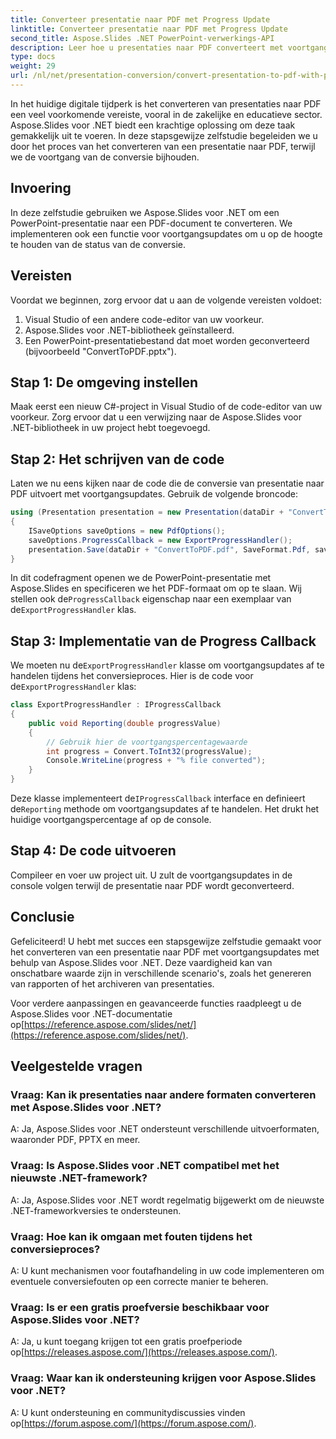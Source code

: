 ```yaml
---
title: Converteer presentatie naar PDF met Progress Update
linktitle: Converteer presentatie naar PDF met Progress Update
second_title: Aspose.Slides .NET PowerPoint-verwerkings-API
description: Leer hoe u presentaties naar PDF converteert met voortgangsupdates met Aspose.Slides voor .NET. Stap-voor-stap handleiding met broncode inbegrepen.
type: docs
weight: 29
url: /nl/net/presentation-conversion/convert-presentation-to-pdf-with-progress-update/
---
```


In het huidige digitale tijdperk is het converteren van presentaties naar PDF een veel voorkomende vereiste, vooral in de zakelijke en educatieve sector. Aspose.Slides voor .NET biedt een krachtige oplossing om deze taak gemakkelijk uit te voeren. In deze stapsgewijze zelfstudie begeleiden we u door het proces van het converteren van een presentatie naar PDF, terwijl we de voortgang van de conversie bijhouden.

## Invoering

In deze zelfstudie gebruiken we Aspose.Slides voor .NET om een PowerPoint-presentatie naar een PDF-document te converteren. We implementeren ook een functie voor voortgangsupdates om u op de hoogte te houden van de status van de conversie.

## Vereisten

Voordat we beginnen, zorg ervoor dat u aan de volgende vereisten voldoet:

1. Visual Studio of een andere code-editor van uw voorkeur.
2. Aspose.Slides voor .NET-bibliotheek geïnstalleerd.
3. Een PowerPoint-presentatiebestand dat moet worden geconverteerd (bijvoorbeeld "ConvertToPDF.pptx").

## Stap 1: De omgeving instellen

Maak eerst een nieuw C#-project in Visual Studio of de code-editor van uw voorkeur. Zorg ervoor dat u een verwijzing naar de Aspose.Slides voor .NET-bibliotheek in uw project hebt toegevoegd.

## Stap 2: Het schrijven van de code

Laten we nu eens kijken naar de code die de conversie van presentatie naar PDF uitvoert met voortgangsupdates. Gebruik de volgende broncode:

```csharp
using (Presentation presentation = new Presentation(dataDir + "ConvertToPDF.pptx"))
{
    ISaveOptions saveOptions = new PdfOptions();
    saveOptions.ProgressCallback = new ExportProgressHandler();
    presentation.Save(dataDir + "ConvertToPDF.pdf", SaveFormat.Pdf, saveOptions);
}
```

 In dit codefragment openen we de PowerPoint-presentatie met Aspose.Slides en specificeren we het PDF-formaat om op te slaan. Wij stellen ook de`ProgressCallback` eigenschap naar een exemplaar van de`ExportProgressHandler` klas.

## Stap 3: Implementatie van de Progress Callback

 We moeten nu de`ExportProgressHandler` klasse om voortgangsupdates af te handelen tijdens het conversieproces. Hier is de code voor de`ExportProgressHandler` klas:

```csharp
class ExportProgressHandler : IProgressCallback
{
    public void Reporting(double progressValue)
    {
        // Gebruik hier de voortgangspercentagewaarde
        int progress = Convert.ToInt32(progressValue);
        Console.WriteLine(progress + "% file converted");
    }
}
```

 Deze klasse implementeert de`IProgressCallback` interface en definieert de`Reporting` methode om voortgangsupdates af te handelen. Het drukt het huidige voortgangspercentage af op de console.

## Stap 4: De code uitvoeren

Compileer en voer uw project uit. U zult de voortgangsupdates in de console volgen terwijl de presentatie naar PDF wordt geconverteerd.

## Conclusie

Gefeliciteerd! U hebt met succes een stapsgewijze zelfstudie gemaakt voor het converteren van een presentatie naar PDF met voortgangsupdates met behulp van Aspose.Slides voor .NET. Deze vaardigheid kan van onschatbare waarde zijn in verschillende scenario's, zoals het genereren van rapporten of het archiveren van presentaties.

 Voor verdere aanpassingen en geavanceerde functies raadpleegt u de Aspose.Slides voor .NET-documentatie op[https://reference.aspose.com/slides/net/](https://reference.aspose.com/slides/net/).

## Veelgestelde vragen

### Vraag: Kan ik presentaties naar andere formaten converteren met Aspose.Slides voor .NET?
A: Ja, Aspose.Slides voor .NET ondersteunt verschillende uitvoerformaten, waaronder PDF, PPTX en meer.

### Vraag: Is Aspose.Slides voor .NET compatibel met het nieuwste .NET-framework?
A: Ja, Aspose.Slides voor .NET wordt regelmatig bijgewerkt om de nieuwste .NET-frameworkversies te ondersteunen.

### Vraag: Hoe kan ik omgaan met fouten tijdens het conversieproces?
A: U kunt mechanismen voor foutafhandeling in uw code implementeren om eventuele conversiefouten op een correcte manier te beheren.

### Vraag: Is er een gratis proefversie beschikbaar voor Aspose.Slides voor .NET?
 A: Ja, u kunt toegang krijgen tot een gratis proefperiode op[https://releases.aspose.com/](https://releases.aspose.com/).

### Vraag: Waar kan ik ondersteuning krijgen voor Aspose.Slides voor .NET?
 A: U kunt ondersteuning en communitydiscussies vinden op[https://forum.aspose.com/](https://forum.aspose.com/).